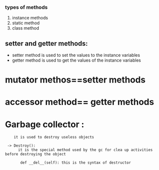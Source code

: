 ### types of methods
 1. instance methods
 2. static method
 3. class method

## setter and getter methods:
  * setter method is used to set the values to the instance variables
  * getter method is used to get the values of the instance variables


# mutator methos==setter methods
# accessor method== getter methods

# Garbage collector :
        it is used to destroy useless objects

     -> Destroy():
          it is the special method used by the gc for clea up activities before destroying the object
           
           def __del__(self): this is the syntax of destructor